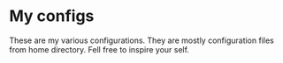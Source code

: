 My configs
==========
These are my various configurations. They  are mostly configuration files from
home directory. Fell free to inspire your self.
